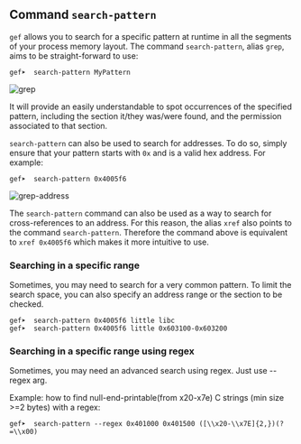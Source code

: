 ## Command `search-pattern`

`gef` allows you to search for a specific pattern at runtime in all the segments
of your process memory layout. The command `search-pattern`, alias `grep`, aims
to be straight-forward to use:
```
gef➤  search-pattern MyPattern
```

![grep](https://i.imgur.com/YNzsFvk.png)

It will provide an easily understandable to spot occurrences of the specified
pattern, including the section it/they was/were found, and the permission
associated to that section.

`search-pattern` can also be used to search for addresses. To do so, simply
ensure that your pattern starts with `0x` and is a valid hex address. For
example:

```
gef➤  search-pattern 0x4005f6
```

![grep-address](https://i.imgur.com/dg1gUB5.png)

The `search-pattern` command can also be used as a way to search for
cross-references to an address. For this reason, the alias `xref` also points
to the command `search-pattern`.  Therefore the command above is equivalent to
`xref 0x4005f6` which makes it more intuitive to use.

### Searching in a specific range ###
Sometimes, you may need to search for a very common pattern. To limit the search space, you can also specify an address range or the section to be checked.

```
gef➤  search-pattern 0x4005f6 little libc
gef➤  search-pattern 0x4005f6 little 0x603100-0x603200
```
### Searching in a specific range using regex ###
Sometimes, you may need an advanced search using regex. Just use --regex arg.

Example: how to find null-end-printable(from x20-x7e) C strings (min size >=2 bytes) with a regex:

```
gef➤  search-pattern --regex 0x401000 0x401500 ([\\x20-\\x7E]{2,})(?=\\x00)

```
